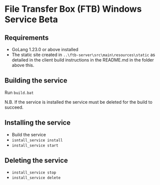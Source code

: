 # File Transfer Box (FTB) Windows Service Beta

## Requirements

- GoLang 1.23.0 or above installed
- The static site created in `..\ftb-server\src\main\resources\static` as detailed in the client build instructions in the README.md in the folder above this.

## Building the service

Run `build.bat`

N.B. If the service is installed the service must be deleted for the build to succeed.

## Installing the service

- Build the service
- `isntall_service install`
- `install_service start`

## Deleting the service

- `install_service stop`
- `install_service delete`
